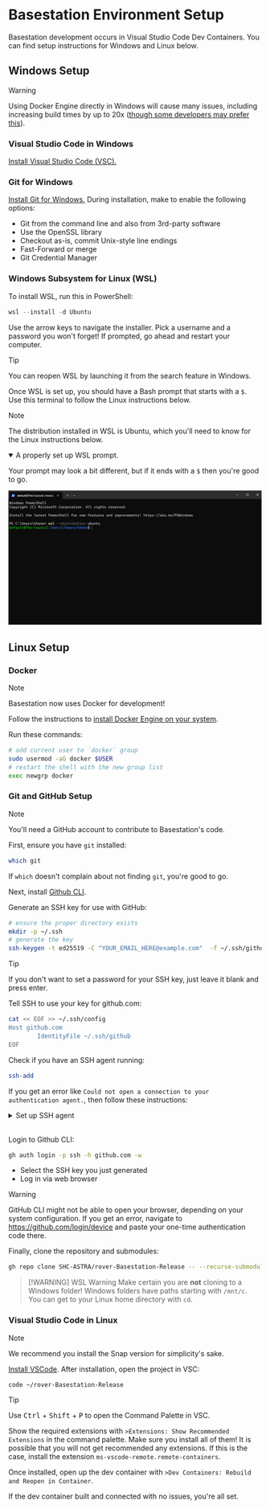 # Basestation Environment Setup

Basestation development occurs in Visual Studio Code Dev Containers. You can
find setup instructions for Windows and Linux below.

## Windows Setup

> [!WARNING]
> Using Docker Engine directly in Windows will cause many issues, including
> increasing build times by up to 20x ([though some developers may prefer this](https://xkcd.com/303/)).

### Visual Studio Code in Windows

[Install Visual Studio Code (VSC).](https://code.visualstudio.com/download)

### Git for Windows

[Install Git for Windows.](https://git-scm.com/downloads/win)
During installation, make to enable the following options:

- Git from the command line and also from 3rd-party software
- Use the OpenSSL library
- Checkout as-is, commit Unix-style line endings
- Fast-Forward or merge
- Git Credential Manager

### Windows Subsystem for Linux (WSL)

To install WSL, run this in PowerShell:

```powershell
wsl --install -d Ubuntu
```

Use the arrow keys to navigate the installer. Pick a username and a password you
won't forget! If prompted, go ahead and restart your computer.

> [!TIP]
> You can reopen WSL by launching it from the search feature in Windows.

Once WSL is set up, you should have a Bash prompt that starts with a `$`. Use
this terminal to follow the Linux instructions below.

> [!NOTE]
> The distribution installed in WSL is Ubuntu, which you'll need to know for the
> Linux instructions below.

<details open>
 <summary>
  A properly set up WSL prompt.
 </summary>

Your prompt may look a bit different, but if it ends with a `$` then you're good
to go.

![A properly set up WSL prompt.](./images/wsl_prompt.png)

</details>

## Linux Setup

### Docker

> [!NOTE]
> Basestation now uses Docker for development!

Follow the instructions to [install Docker Engine on your system](https://docs.docker.com/engine/install/).

Run these commands:

```bash
# add current user to `docker` group
sudo usermod -aG docker $USER
# restart the shell with the new group list
exec newgrp docker
```

### Git and GitHub Setup

> [!NOTE]
> You'll need a GitHub account to contribute to Basestation's code.

First, ensure you have `git` installed:

```bash
which git
```

If `which` doesn't complain about not finding `git`, you're good to go.

Next, install [Github CLI](https://github.com/cli/cli/blob/trunk/docs/install_linux.md).

Generate an SSH key for use with GitHub:

```bash
# ensure the proper directory exists
mkdir -p ~/.ssh
# generate the key
ssh-keygen -t ed25519 -C "YOUR_EMAIL_HERE@example.com"  -f ~/.ssh/github
```

> [!TIP]
> If you don't want to set a password for your SSH key, just leave it blank and
> press enter.

Tell SSH to use your key for github.com:

```bash
cat << EOF >> ~/.ssh/config 
Host github.com
        IdentityFile ~/.ssh/github
EOF
```

Check if you have an SSH agent running:

```bash
ssh-add
```

If you get an error like
`Could not open a connection to your authentication agent.`, then follow these instructions:

<details>
 <summary>
  Set up SSH agent
 </summary>
 Run these commands:

 ```bash
 # modify .bashrc
 cat << EOF >> ~/.bashrc
 # start ssh agent
 eval \$(ssh-agent) > /dev/null
 # add github ssh key
 ssh-add -q ~/.ssh/github
 EOF
 
 # restart shell
 exec bash
 ```

</details>
<br />

Login to Github CLI:

```bash
gh auth login -p ssh -h github.com -w
```

- Select the SSH key you just generated
- Log in via web browser

> [!WARNING]
> GitHub CLI might not be able to open your browser, depending on your system
> configuration. If you get an error, navigate to
> <https://github.com/login/device> and paste your one-time authentication code there.

Finally, clone the repository and submodules:

```bash
gh repo clone SHC-ASTRA/rover-Basestation-Release -- --recurse-submodules --remote-submodules
```

> [!WARNING] WSL Warning
> Make certain you are **not** cloning to a Windows folder! Windows folders have
> paths starting with `/mnt/c`. You can get to your Linux home directory with `cd`.

### Visual Studio Code in Linux

> [!NOTE]
> We recommend you install the Snap version for simplicity's sake.

[Install VSCode](https://code.visualstudio.com/docs/setup/linux#_snap). After
installation, open the project in VSC:

```bash
code ~/rover-Basestation-Release
```

> [!TIP]
> Use <kbd>Ctrl</kbd> + <kbd>Shift</kbd> + <kbd>P</kbd> to open the Command
> Palette in VSC.

Show the required extensions with `>Extensions: Show Recommended Extensions` in
the command palette. Make sure you install all of them! It is possible that you
will not get recommended any extensions. If this is the case, install the
extension `ms-vscode-remote.remote-containers`.

Once installed, open up the dev container with
`>Dev Containers: Rebuild and Reopen in Container`.

If the dev container built and connected with no issues, you're all set.

